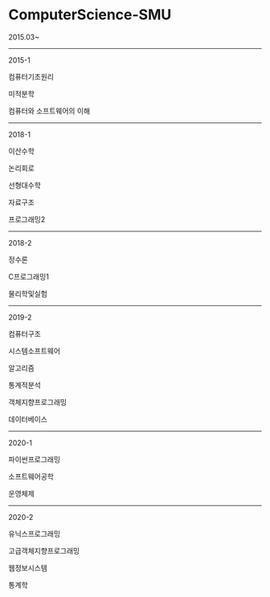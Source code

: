 # ComputerScience-SMU
2015.03~

---------------------------------------------------------------
2015-1

컴퓨터기초원리

미적분학

컴퓨터와 소프트웨어의 이해

---------------------------------------------------------------
2018-1

이산수학

논리회로

선형대수학

자료구조

프로그래밍2

---------------------------------------------------------------
2018-2

정수론

C프로그래밍1

물리학및실험

---------------------------------------------------------------
2019-2

컴퓨터구조

시스템소프트웨어

알고리즘

통계적분석

객체지향프로그래밍

데이터베이스

---------------------------------------------------------------
2020-1

파이썬프로그래밍

소프트웨어공학

운영체제

---------------------------------------------------------------
2020-2

유닉스프로그래밍

고급객체지향프로그래밍

웹정보시스템

통계학
